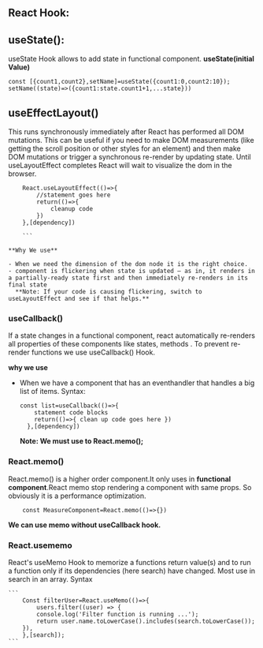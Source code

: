 ## React Hook:

## useState():

useState Hook allows to add state in functional component.
**useState(initial Value)**

```
const [{count1,count2},setName]=useState({count1:0,count2:10});
setName((state)=>({count1:state.count1+1,...state}))
```

## useEffectLayout()

This runs synchronously immediately after React has performed all DOM mutations. This can be useful if you need to make DOM measurements (like getting the scroll position or other styles for an element) and then make DOM mutations or trigger a synchronous re-render by updating state. Until useLayoutEffect completes React will wait to visualize the dom in the browser.

````
    React.useLayoutEffect(()=>{
        //statement goes here
        return(()=>{
            cleanup code
        })
    },[dependency])

    ```

**Why We use**

- When we need the dimension of the dom node it is the right choice.
- component is flickering when state is updated – as in, it renders in a partially-ready state first and then immediately re-renders in its final state
  **Note: If your code is causing flickering, switch to useLayoutEffect and see if that helps.**
````

### useCallback()

If a state changes in a functional component, react automatically re-renders all properties of these components like states, methods . To prevent re-render functions we use useCallback() Hook.

**why we use**

- When we have a component that has an eventhandler that handles a big list of items.
  Syntax:

  ```
  const list=useCallback(()=>{
      statement code blocks
      return(()=>{ clean up code goes here })
    },[dependency])

  ```

  **Note: We must use to React.memo();**

### React.memo()

React.memo() is a higher order component.It only uses in **functional component**.React memo stop rendering a component with same props. So obviously it is a performance optimization.

```
    const MeasureComponent=React.memo(()=>{})
```

**We can use memo without useCallback hook.**

### React.usememo

React's useMemo Hook to memorize a functions return value(s) and to run a function only if its dependencies (here search) have changed. Most use in search in an array.
Syntax

    ```
        Const filterUser=React.useMemo(()=>{
            users.filter((user) => {
            console.log('Filter function is running ...');
            return user.name.toLowerCase().includes(search.toLowerCase());
        }),
        },[search]);
    ```
